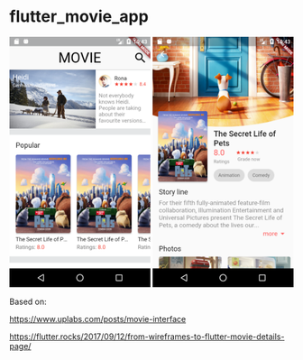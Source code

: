 # flutter_movie_app
<img src="screenshots/main_page.png" width="250"> <img src="screenshots/details_page.png" width="250">

Based on:

https://www.uplabs.com/posts/movie-interface

https://flutter.rocks/2017/09/12/from-wireframes-to-flutter-movie-details-page/
